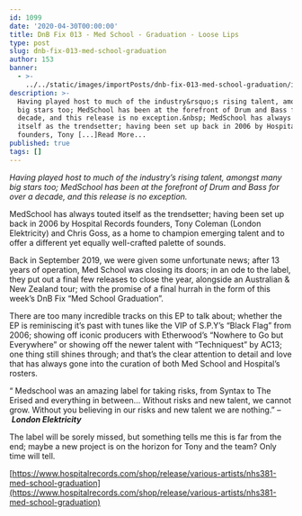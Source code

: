 ```yaml
---
id: 1099
date: '2020-04-30T00:00:00'
title: DnB Fix 013 - Med School - Graduation - Loose Lips
type: post
slug: dnb-fix-013-med-school-graduation
author: 153
banner:
  - >-
    ../../static/images/importPosts/dnb-fix-013-med-school-graduation/image1099.jpeg
description: >-
  Having played host to much of the industry&rsquo;s rising talent, amongst many
  big stars too; MedSchool has been at the forefront of Drum and Bass for over a
  decade, and this release is no exception.&nbsp; MedSchool has always touted
  itself as the trendsetter; having been set up back in 2006 by Hospital Records
  founders, Tony [...]Read More...
published: true
tags: []
---
```

_Having played host to much of the industry’s rising talent, amongst many big stars too; MedSchool has been at the forefront of Drum and Bass for over a decade, and this release is no exception._ 

MedSchool has always touted itself as the trendsetter; having been set up back in 2006 by Hospital Records founders, Tony Coleman (London Elektricity) and Chris Goss, as a home to champion emerging talent and to offer a different yet equally well-crafted palette of sounds.

Back in September 2019, we were given some unfortunate news; after 13 years of operation, Med School was closing its doors; in an ode to the label, they put out a final few releases to close the year, alongside an Australian & New Zealand tour; with the promise of a final hurrah in the form of this week’s DnB Fix “Med School Graduation”.

There are too many incredible tracks on this EP to talk about; whether the EP is reminiscing it’s past with tunes like the VIP of S.P.Y’s “Black Flag” from 2006; showing off iconic producers with Etherwood’s “Nowhere to Go but Everywhere” or showing off the newer talent with “Techniquest” by AC13; one thing still shines through; and that’s the clear attention to detail and love that has always gone into the curation of both Med School and Hospital’s rosters.

“ Medschool was an amazing label for taking risks, from Syntax to The Erised and everything in between… Without risks and new talent, we cannot grow. Without you believing in our risks and new talent we are nothing.” – **_London Elektricity_**

The label will be sorely missed, but something tells me this is far from the end; maybe a new project is on the horizon for Tony and the team? Only time will tell.

[](https://www.hospitalrecords.com/shop/release/various-artists/nhs381-med-school-graduation)[https://www.hospitalrecords.com/shop/release/various-artists/nhs381-med-school-graduation](https://www.hospitalrecords.com/shop/release/various-artists/nhs381-med-school-graduation)